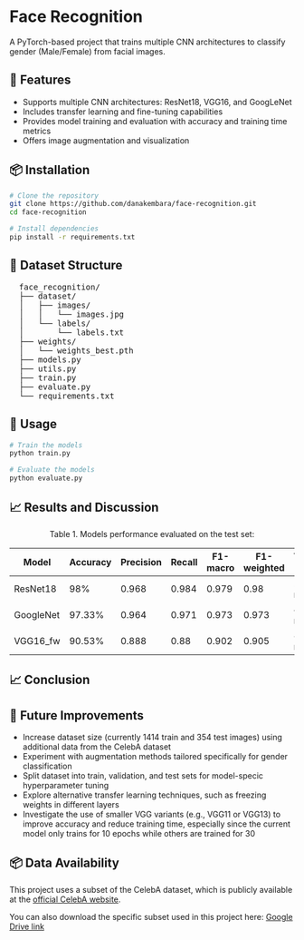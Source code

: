 # Face Recognition
A PyTorch-based project that trains multiple CNN architectures to classify gender (Male/Female) from facial images.

## 🧠 Features
* Supports multiple CNN architectures: ResNet18, VGG16, and GoogLeNet  
* Includes transfer learning and fine-tuning capabilities  
* Provides model training and evaluation with accuracy and training time metrics  
* Offers image augmentation and visualization

## 📦 Installation
```bash
# Clone the repository
git clone https://github.com/danakembara/face-recognition.git
cd face-recognition

# Install dependencies
pip install -r requirements.txt
```

## 📂 Dataset Structure
<pre>
  face_recognition/ 
  ├── dataset/ 
  │   ├── images/
  │   │   └── images.jpg
  │   └── labels/
  │       └── labels.txt
  ├── weights/
  │   └── weights_best.pth
  ├── models.py 
  ├── utils.py 
  ├── train.py 
  ├── evaluate.py 
  └── requirements.txt
</pre>

## 🏃 Usage
```bash
# Train the models
python train.py

# Evaluate the models
python evaluate.py
```

## 📈 Results and Discussion
<div align="center">
Table 1. Models performance evaluated on the test set:
</div>
<div align="center">

<table>
  <thead>
    <tr>
      <th>Model</th>
      <th>Accuracy</th>
      <th>Precision</th>
      <th>Recall</th>
      <th>F1-macro</th>
      <th>F1-weighted</th>
      <th>Training Time</th>
      <th>Inference time/image</th>
    </tr>
  </thead>
  <tbody>
    <tr>
      <td>ResNet18</td>
      <td>98%</td>
      <td>0.968</td>
      <td>0.984</td>
      <td>0.979</td>
      <td>0.98</td>
      <td>26.61 min</td>
      <td>0.043 s</td>
    </tr>
    <tr>
      <td>GoogleNet</td>
      <td>97.33%</td>
      <td>0.964</td>
      <td>0.971</td>
      <td>0.973</td>
      <td>0.973</td>
      <td>49.54 min</td>
      <td>0.048 s</td>
    </tr>
    <tr>
      <td>VGG16_fw</td>
      <td>90.53%</td>
      <td>0.888</td>
      <td>0.88</td>
      <td>0.902</td>
      <td>0.905</td>
      <td>82.33 min</td>
      <td>0.176 s</td>
    </tr>
  </tbody>
</table>

</div>

## 📈 Conclusion

## 🚀 Future Improvements
* Increase dataset size (currently 1414 train and 354 test images) using additional data from the CelebA dataset
* Experiment with augmentation methods tailored specifically for gender classification
* Split dataset into train, validation, and test sets for model-specic hyperparameter tuning
* Explore alternative transfer learning techniques, such as freezing weights in different layers
* Investigate the use of smaller VGG variants (e.g., VGG11 or VGG13) to improve accuracy and reduce training time, especially since the current model only trains for 10 epochs while others are trained for 30

## 📦 Data Availability
This project uses a subset of the CelebA dataset, which is publicly available at the [official CelebA website](https://mmlab.ie.cuhk.edu.hk/projects/CelebA.html).  

You can also download the specific subset used in this project here: [Google Drive link](https://drive.google.com/drive/folders/1Y-kRoMckL1pvxT2zFC_VC2yaD_v7Ph3k)
